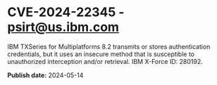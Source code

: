 # CVE-2024-22345 - psirt@us.ibm.com

IBM TXSeries for Multiplatforms 8.2 transmits or stores authentication credentials, but it uses an insecure method that is susceptible to unauthorized interception and/or retrieval.  IBM X-Force ID:  280192.

**Publish date:** 2024-05-14
